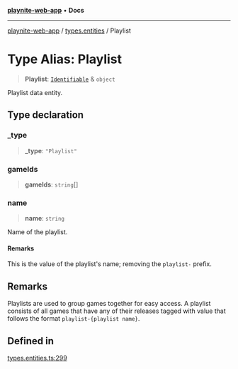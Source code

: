 [**playnite-web-app**](../../README.md) • **Docs**

***

[playnite-web-app](../../README.md) / [types.entities](../README.md) / Playlist

# Type Alias: Playlist

> **Playlist**: [`Identifiable`](Identifiable.md) & `object`

Playlist data entity.

## Type declaration

### \_type

> **\_type**: `"Playlist"`

### gameIds

> **gameIds**: `string`[]

### name

> **name**: `string`

Name of the playlist.

#### Remarks

This is the value of the playlist's name; removing the `playlist-` prefix.

## Remarks

Playlists are used to group games together for easy access. A playlist consists of all games that have any of their releases tagged with value that follows the format `playlist-{playlist name}`.

## Defined in

[types.entities.ts:299](https://github.com/andrew-codes/playnite-web/blob/96565f65837f080d29153f7b950f29aaa7f41967/apps/playnite-web/src/server/data/types.entities.ts#L299)

